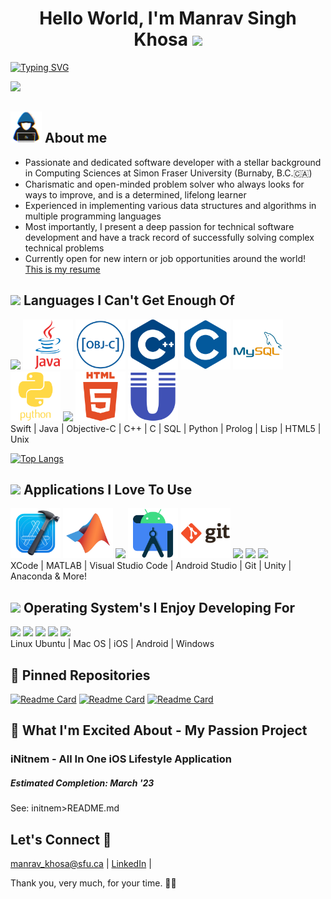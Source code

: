 
<h1 align="center"><b>Hello World, I'm Manrav Singh Khosa </b><img src="https://media.giphy.com/media/hvRJCLFzcasrR4ia7z/giphy.gif" width="35"></h1>

[![Typing SVG](https://readme-typing-svg.demolab.com?font=Fira+Code&weight=600&size=25&duration=2500&pause=200&color=61AACF&center=true&vCenter=true&width=1000&lines=Let's+Code+The+Future%2C+%E2%8F%B0;One+Line+At+A+Time.+%F0%9F%9A%80;Code+Is+My+Canvas+%F0%9F%8E%A8;Positive+Mental+Attitude+%F0%9F%94%91;Grit+%F0%9F%91%B7%F0%9F%8F%BD;Perseverance%2C+No+Matter+The+Bug+%F0%9F%90%9E)](https://git.io/typing-svg)

<img src="https://user-images.githubusercontent.com/73097560/115834477-dbab4500-a447-11eb-908a-139a6edaec5c.gif">

## <picture><img src = "https://github.com/0xAbdulKhalid/0xAbdulKhalid/raw/main/assets/mdImages/about_me.gif" width = 50px></picture> **About me**

- Passionate and dedicated software developer with a stellar background in Computing Sciences at Simon Fraser University (Burnaby, B.C.🇨🇦)
- Charismatic and open-minded problem solver who always looks for ways to improve, and is a determined, lifelong learner
- Experienced in implementing various data structures and algorithms in multiple programming languages
- Most importantly, I present a deep passion for technical software development and have a track record of successfully solving complex technical problems
- Currently open for new intern or job opportunities around the world! [This is my resume](https://drive.google.com/file/d/1QHjIFX_PJEd_LzshgadUxo0RLx5o_EsM/view?usp=share_link)

## <img src="https://media2.giphy.com/media/QssGEmpkyEOhBCb7e1/giphy.gif?cid=ecf05e47a0n3gi1bfqntqmob8g9aid1oyj2wr3ds3mg700bl&rid=giphy.gif" width ="25"><b> Languages I Can't Get Enough Of</b>

<picture><img src = "https://user-images.githubusercontent.com/25181517/121406389-6267a300-c95e-11eb-8d67-f1e22afe8aea.png" width = 80px></picture>
<picture><img src = "https://github.com/devicons/devicon/blob/master/icons/java/java-original-wordmark.svg" width = 80px></picture>
<picture><img src = "https://github.com/devicons/devicon/blob/master/icons/objectivec/objectivec-plain.svg" width = 80px></picture>
<picture><img src = "https://github.com/devicons/devicon/blob/master/icons/cplusplus/cplusplus-plain.svg" width = 80px></picture>
<picture><img src = "https://github.com/devicons/devicon/blob/master/icons/c/c-plain.svg" width = 80px></picture>
<picture><img src = "https://github.com/devicons/devicon/blob/master/icons/mysql/mysql-original-wordmark.svg" width = 80px></picture>
<picture><img src = "https://github.com/devicons/devicon/blob/master/icons/python/python-plain-wordmark.svg" width = 80px></picture>
<picture><img src = "https://upload.wikimedia.org/wikipedia/commons/4/48/Lisp_logo.svg" width = 80px></picture>
<picture><img src = "https://github.com/devicons/devicon/blob/master/icons/html5/html5-plain-wordmark.svg" width = 80px></picture>
<picture><img src = "https://github.com/devicons/devicon/blob/master/icons/unix/unix-original.svg" width = 80px></picture>
<br>
Swift | Java | Objective-C | C++ | C | SQL | Python | Prolog | Lisp | HTML5 | Unix 

[![Top Langs](https://github-readme-stats.vercel.app/api/top-langs/?username=manravskhosa)](https://github.com/anuraghazra/github-readme-stats)

## <img src="https://media2.giphy.com/media/QssGEmpkyEOhBCb7e1/giphy.gif?cid=ecf05e47a0n3gi1bfqntqmob8g9aid1oyj2wr3ds3mg700bl&rid=giphy.gif" width ="25"><b> Applications I Love To Use</b>
<picture><img src = "https://github.com/devicons/devicon/blob/master/icons/xcode/xcode-original.svg" width = 80px></picture>
<picture><img src = "https://github.com/devicons/devicon/blob/master/icons/matlab/matlab-original.svg" width = 80px></picture>
<picture><img src = "https://img.icons8.com/color/512/visual-studio-code-2019.png" width = 80px></picture>
<picture><img src = "https://github.com/devicons/devicon/blob/master/icons/androidstudio/androidstudio-original.svg" width = 80px></picture>
<picture><img src = "https://github.com/devicons/devicon/blob/master/icons/git/git-original-wordmark.svg" width = 80px></picture>
<picture><img src = "https://img.icons8.com/plasticine/512/github-squared.png" width = 80px></picture>
<picture><img src = "https://img.icons8.com/nolan/512/unity.png" width = 80px></picture>
<picture><img src = "https://img.icons8.com/dusk/512/anaconda.png" width = 80px></picture>
<br>
XCode | MATLAB | Visual Studio Code | Android Studio | Git | Unity | Anaconda & More!

## <img src="https://media2.giphy.com/media/QssGEmpkyEOhBCb7e1/giphy.gif?cid=ecf05e47a0n3gi1bfqntqmob8g9aid1oyj2wr3ds3mg700bl&rid=giphy.gif" width ="25"><b> Operating System's I Enjoy Developing For </b>
<picture><img src = "https://img.icons8.com/color/512/linux.png" width = 80px></picture>
<picture><img src = "https://img.icons8.com/color/512/happy-mac.png" width = 80px></picture>
<picture><img src = "https://img.icons8.com/nolan/512/ios-logo.png" width = 80px></picture>
<picture><img src = "https://img.icons8.com/fluency/512/android.png" width = 80px></picture>
<picture><img src = "https://img.icons8.com/fluency/512/windows-10.png" width = 80px></picture>
<br>
Linux Ubuntu | Mac OS | iOS | Android | Windows

## 📌 Pinned Repositories
[![Readme Card](https://github-readme-stats.vercel.app/api/pin/?username=manravskhosa&repo=initnem)](https://github.com/manravskhosa/initnem.git)
[![Readme Card](https://github-readme-stats.vercel.app/api/pin/?username=manravskhosa&repo=Priority-Controlled-Task-Manager)](https://github.com/manravskhosa/Priority-Controlled-Task-Manager.git)
[![Readme Card](https://github-readme-stats.vercel.app/api/pin/?username=manravskhosa&repo=sphere)](https://github.com/manravskhosa/sphere.git)


## 🥹 What I'm Excited About - My Passion Project
<h3>iNitnem - All In One iOS Lifestyle Application</h3> 
<h5>Estimated Completion: March '23</h5> 
See: initnem>README.md

## Let's Connect 🤝
manrav_khosa@sfu.ca | <a href="https://www.linkedin.com/in/manrav-singh/">LinkedIn</a> | 


Thank you, very much, for your time. 🫶🏽

